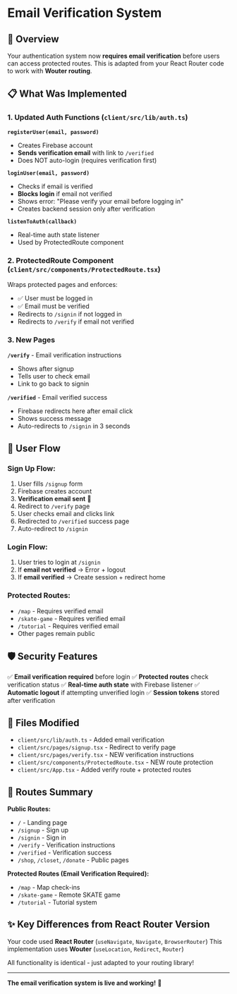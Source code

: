 # Email Verification System

## 🔐 Overview

Your authentication system now **requires email verification** before users can access protected routes. This is adapted from your React Router code to work with **Wouter routing**.

## 📋 What Was Implemented

### 1. **Updated Auth Functions** (`client/src/lib/auth.ts`)

**`registerUser(email, password)`**
- Creates Firebase account
- **Sends verification email** with link to `/verified`
- Does NOT auto-login (requires verification first)

**`loginUser(email, password)`**
- Checks if email is verified
- **Blocks login** if email not verified
- Shows error: "Please verify your email before logging in"
- Creates backend session only after verification

**`listenToAuth(callback)`**
- Real-time auth state listener
- Used by ProtectedRoute component

### 2. **ProtectedRoute Component** (`client/src/components/ProtectedRoute.tsx`)

Wraps protected pages and enforces:
- ✅ User must be logged in
- ✅ Email must be verified
- Redirects to `/signin` if not logged in
- Redirects to `/verify` if email not verified

### 3. **New Pages**

**`/verify`** - Email verification instructions
- Shows after signup
- Tells user to check email
- Link to go back to signin

**`/verified`** - Email verified success
- Firebase redirects here after email click
- Shows success message
- Auto-redirects to `/signin` in 3 seconds

## 🚀 User Flow

### Sign Up Flow:
1. User fills `/signup` form
2. Firebase creates account
3. **Verification email sent** 📧
4. Redirect to `/verify` page
5. User checks email and clicks link
6. Redirected to `/verified` success page
7. Auto-redirect to `/signin`

### Login Flow:
1. User tries to login at `/signin`
2. If **email not verified** → Error + logout
3. If **email verified** → Create session + redirect home

### Protected Routes:
- `/map` - Requires verified email
- `/skate-game` - Requires verified email
- `/tutorial` - Requires verified email
- Other pages remain public

## 🛡️ Security Features

✅ **Email verification required** before login
✅ **Protected routes** check verification status
✅ **Real-time auth state** with Firebase listener
✅ **Automatic logout** if attempting unverified login
✅ **Session tokens** stored after verification

## 📂 Files Modified

- `client/src/lib/auth.ts` - Added email verification
- `client/src/pages/signup.tsx` - Redirect to verify page
- `client/src/pages/verify.tsx` - NEW verification instructions
- `client/src/components/ProtectedRoute.tsx` - NEW route protection
- `client/src/App.tsx` - Added verify route + protected routes

## 🎯 Routes Summary

**Public Routes:**
- `/` - Landing page
- `/signup` - Sign up
- `/signin` - Sign in
- `/verify` - Verification instructions
- `/verified` - Verification success
- `/shop`, `/closet`, `/donate` - Public pages

**Protected Routes (Email Verification Required):**
- `/map` - Map check-ins
- `/skate-game` - Remote SKATE game
- `/tutorial` - Tutorial system

## ✨ Key Differences from React Router Version

Your code used **React Router** (`useNavigate`, `Navigate`, `BrowserRouter`)
This implementation uses **Wouter** (`useLocation`, `Redirect`, `Router`)

All functionality is identical - just adapted to your routing library!

---

**The email verification system is live and working!** 🎉
